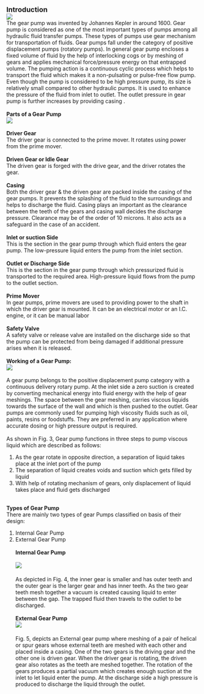 <b><font size ="4">Introduction</font></b><br>
<image src="images/image1.PNG"><br>
The gear pump was invented by Johannes Kepler in around 1600. Gear pump is considered as one of the most important types of pumps among all hydraulic fluid transfer pumps. These types of pumps use gear mechanism for transportation of fluids. Gear pumps fall under the category of positive displacement pumps (rotatory pumps). In general gear pump encloses a fixed volume of fluid by the help of interlocking cogs or by meshing of gears and applies mechanical force/pressure energy on that entrapped volume. The pumping action is a continuous cyclic process which helps to transport the fluid which makes it a non-pulsating or pulse-free flow pump. Even though the pump is considered to be high pressure pump, its size is relatively small compared to other hydraulic pumps. It is used to enhance the pressure of the fluid from inlet to outlet. The outlet pressure in gear pump is further increases by providing casing . <br><br>
<b>Parts of a Gear Pump</b><br>
<image src="images/image2.PNG"><br><br>
<b>	Driver Gear</b><br>
The driver gear is connected to the prime mover. It rotates using power from the prime mover.<br><br>
<b>	Driven Gear or Idle Gear</b><br>
The driven gear is forged with the drive gear, and the driver rotates the gear.<br><br>
<b>Casing</b><br>
Both the driver gear & the driven gear are packed inside the casing of the gear pumps. It prevents the splashing of the fluid to the surroundings and helps to discharge the fluid. Casing plays an important as the clearance between the teeth of the gears and casing wall decides the discharge pressure. Clearance may be of the order of 10 microns. It also acts as a safeguard in the case of an accident.<br><br>
<b>	Inlet or suction Side </b><br>
This is the section in the gear pump through which fluid enters the gear pump. The low-pressure liquid enters the pump from the inlet section.<br><br>
<b>Outlet or Discharge Side</b><br>
This is the section in the gear pump through which pressurized fluid is transported to the required area. High-pressure liquid flows from the pump to the outlet section.<br><br>
<b>Prime Mover</b><br>
In gear pumps, prime movers are used to providing power to the shaft in which the driver gear is mounted. It can be an electrical motor or an I.C. engine, or it can be manual labor<br><br>
<b>Safety Valve</b><br>
A safety valve or release valve are installed on the discharge side so that the pump can be protected from being damaged if additional pressure arises when it is released.<br><br>
<b>Working of a Gear Pump:</b><br>
<image src="images/image3.PNG"><br><br>
A gear pump belongs to the positive displacement pump category with a continuous delivery rotary pump. At the inlet side a zero suction is created by converting mechanical energy into fluid energy with the help of gear meshings. The space between the gear meshing, carries viscous liquids towards the surface of the wall and which is then pushed to the outlet. Gear pumps are commonly used for pumping high viscosity fluids such as oil, paints, resins or foodstuffs. They are preferred in any application where accurate dosing or high pressure output is required.<br><br>
As shown in Fig. 3, Gear pump functions in three steps to pump viscous liquid which are described as follows:<br>
1. As the gear rotate in opposite direction, a separation of liquid takes place at the inlet port of the pump <br>
2. The separation of liquid creates voids and suction which gets filled by liquid  <br>
3. With help of rotating mechanism of gears, only displacement of liquid takes place and fluid gets discharged <br><br>
   
<b>Types of Gear Pump</b><br>
There are mainly two types of gear Pumps classified on basis of their design:<br>
1.	Internal Gear Pump<br>
2.	External Gear Pump<br><br>
<b>	Internal Gear Pump</b><br><br>
<image src="images/image4.PNG"><br><br>
As depicted in Fig. 4, the inner gear is smaller and has outer teeth and the outer gear is the larger gear and has inner teeth. As the two gear teeth mesh together a vacuum is created causing liquid to enter between the gap. The trapped fluid then travels to the outlet to be discharged.<br><br>
<b>	External Gear Pump</b><br>
<image src="images/image5.PNG"><br><br>
Fig. 5, depicts an External gear pump where meshing of a pair of helical or spur gears whose external teeth are meshed with each other and placed inside a casing. One of the two gears is the driving gear and the other one is driven gear. When the driver gear is rotating, the driven gear also rotates as the teeth are meshed together. The rotation of the gears produces a partial vacuum which creates enough suction at the inlet to let liquid enter the pump. At the discharge side a high pressure is produced to discharge the liquid through the outlet. <br>

